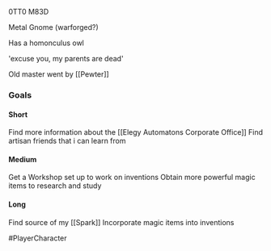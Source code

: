 0TT0 M83D

Metal Gnome (warforged?)

Has a homonculus owl

'excuse you, my parents are dead'

Old master went by [[Pewter]]

### Goals
#### Short
Find more information about the [[Elegy Automatons Corporate Office]]
Find artisan friends that i can learn from
#### Medium
Get a Workshop set up to work on inventions
Obtain more powerful magic items to research and study
#### Long
Find source of my [[Spark]]
Incorporate magic items into inventions

#PlayerCharacter